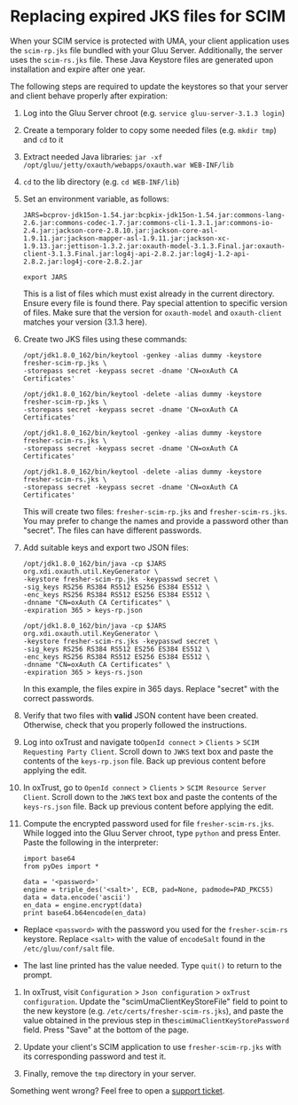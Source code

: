 # Replacing expired JKS files for SCIM

When your SCIM service is protected with UMA, your client application uses the `scim-rp.jks` file bundled with your Gluu Server. Additionally, the server uses the `scim-rs.jks` file. These Java Keystore files are generated upon installation and expire after one year. 

The following steps are required to update the keystores so that your server and client behave properly after expiration:

1. Log into the Gluu Server chroot (e.g. `service gluu-server-3.1.3 login`)

1. Create a temporary folder to copy some needed files (e.g. `mkdir tmp`) and `cd` to it

1. Extract needed Java libraries: `jar -xf /opt/gluu/jetty/oxauth/webapps/oxauth.war WEB-INF/lib`

1. `cd` to the lib directory (e.g. `cd WEB-INF/lib`)

1. Set an environment variable, as follows: 
    

       JARS=bcprov-jdk15on-1.54.jar:bcpkix-jdk15on-1.54.jar:commons-lang-2.6.jar:commons-codec-1.7.jar:commons-cli-1.3.1.jar:commons-io-2.4.jar:jackson-core-2.8.10.jar:jackson-core-asl-1.9.11.jar:jackson-mapper-asl-1.9.11.jar:jackson-xc-1.9.13.jar:jettison-1.3.2.jar:oxauth-model-3.1.3.Final.jar:oxauth-client-3.1.3.Final.jar:log4j-api-2.8.2.jar:log4j-1.2-api-2.8.2.jar:log4j-core-2.8.2.jar 

       export JARS

    This is a list of files which must exist already in the current directory. Ensure every file is found there. Pay special attention to specific version of files. Make sure that the version for `oxauth-model` and `oxauth-client` matches your version (3.1.3 here).
    
1. Create two JKS files using these commands: 


       /opt/jdk1.8.0_162/bin/keytool -genkey -alias dummy -keystore fresher-scim-rp.jks \
       -storepass secret -keypass secret -dname 'CN=oxAuth CA Certificates'  
     
       /opt/jdk1.8.0_162/bin/keytool -delete -alias dummy -keystore fresher-scim-rp.jks \
       -storepass secret -keypass secret -dname 'CN=oxAuth CA Certificates' 
    
       /opt/jdk1.8.0_162/bin/keytool -genkey -alias dummy -keystore fresher-scim-rs.jks \
       -storepass secret -keypass secret -dname 'CN=oxAuth CA Certificates'  
    
       /opt/jdk1.8.0_162/bin/keytool -delete -alias dummy -keystore fresher-scim-rs.jks \
       -storepass secret -keypass secret -dname 'CN=oxAuth CA Certificates'

    
    This will create two files: `fresher-scim-rp.jks` and `fresher-scim-rs.jks`. You may prefer to change the names and provide a password other than "secret". The files can have different passwords.
    
1. Add suitable keys and export two JSON files: 

       /opt/jdk1.8.0_162/bin/java -cp $JARS org.xdi.oxauth.util.KeyGenerator \
       -keystore fresher-scim-rp.jks -keypasswd secret \
       -sig_keys RS256 RS384 RS512 ES256 ES384 ES512 \
       -enc_keys RS256 RS384 RS512 ES256 ES384 ES512 \
       -dnname "CN=oxAuth CA Certificates" \
       -expiration 365 > keys-rp.json

       /opt/jdk1.8.0_162/bin/java -cp $JARS org.xdi.oxauth.util.KeyGenerator \
       -keystore fresher-scim-rs.jks -keypasswd secret \
       -sig_keys RS256 RS384 RS512 ES256 ES384 ES512 \
       -enc_keys RS256 RS384 RS512 ES256 ES384 ES512 \
       -dnname "CN=oxAuth CA Certificates" \
       -expiration 365 > keys-rs.json

    In this example, the files expire in 365 days. Replace "secret" with the correct passwords.

1. Verify that two files with **valid** JSON content have been created. Otherwise, check that you properly followed the instructions.

1. Log into oxTrust and navigate to`OpenId connect` > `Clients` > `SCIM Requesting Party Client`. Scroll down to `JWKS` text box and paste the contents of the `keys-rp.json` file. Back up previous content before applying the edit. 

1. In oxTrust, go to `OpenId connect` > `Clients` > `SCIM Resource Server Client`. Scroll down to the `JWKS` text box and paste the contents of the `keys-rs.json` file. Back up previous content before applying the edit.

1. Compute the encrypted password used for file `fresher-scim-rs.jks`. While logged into the Gluu Server chroot, type `python` and press Enter. Paste the following in the interpreter:
    
       import base64
       from pyDes import *

       data = '<password>'
       engine = triple_des('<salt>', ECB, pad=None, padmode=PAD_PKCS5)
       data = data.encode('ascii')
       en_data = engine.encrypt(data)
       print base64.b64encode(en_data) 

- Replace `<password>` with the password you used for the `fresher-scim-rs` keystore. Replace `<salt>` with the value of `encodeSalt` found in the `/etc/gluu/conf/salt` file.

- The last line printed has the value needed. Type `quit()` to return to the prompt.

1. In oxTrust, visit `Configuration` > `Json configuration` > `oxTrust configuration`. Update the "scimUmaClientKeyStoreFile" field to point to the new keystore (e.g. `/etc/certs/fresher-scim-rs.jks`), and paste the value obtained in the previous step in the`scimUmaClientKeyStorePassword` field.  Press "Save" at the bottom of the page.

1. Update your client's SCIM application to use `fresher-scim-rp.jks` with its corresponding password and test it.

1. Finally, remove the `tmp` directory in your server.

Something went wrong? Feel free to open a [support ticket](https://support.gluu.org).
